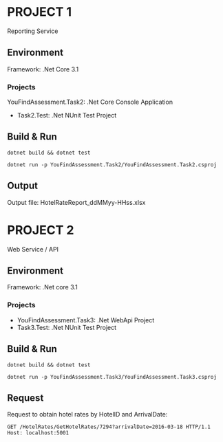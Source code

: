 
PROJECT 1
==========
Reporting Service

## Environment
Framework: .Net Core 3.1

### Projects 
YouFindAssessment.Task2: .Net Core Console Application
* Task2.Test: .Net NUnit Test Project

## Build & Run
```
dotnet build && dotnet test

dotnet run -p YouFindAssessment.Task2/YouFindAssessment.Task2.csproj
```
## Output
Output file: HotelRateReport_ddMMyy-HHss.xlsx

PROJECT 2
========
Web Service / API

## Environment
Framework: .Net core 3.1


### Projects 
* YouFindAssessment.Task3: .Net WebApi Project
* Task3.Test: .Net NUnit Test Project

## Build & Run

```
dotnet build && dotnet test

dotnet run -p YouFindAssessment.Task3/YouFindAssessment.Task3.csproj
```
## Request

Request to obtain hotel rates by HotelID and ArrivalDate:

```
GET /HotelRates/GetHotelRates/7294?arrivalDate=2016-03-18 HTTP/1.1
Host: localhost:5001